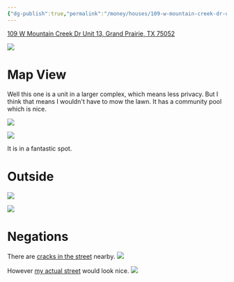 ```yaml
---
{"dg-publish":true,"permalink":"/money/houses/109-w-mountain-creek-dr-unit-13-grand-prairie-tx-75052/","tags":["homes2023"],"created":"Jun 12, 2023, 11:05 PM","updated":""}
---
```



[109 W Mountain Creek Dr Unit 13, Grand Prairie, TX 75052](https://www.homes.com/property/109-w-mountain-creek-dr-grand-prairie-tx-unit-13/kr1f44nhk99k0/)

![](https://images.homes.com/listings/210/2803081423-336532351-original.jpg)

# Map View

Well this one is a unit in a larger complex, which means less privacy. But I think that means I wouldn't have to mow the lawn. It has a community pool which is nice.

![](https://i.imgur.com/OxtcYFv.png)

![](https://i.imgur.com/AFKFZo4.png)

It is in a fantastic spot.

# Outside

![](https://images.homes.com/listings/210/2054081423-336532351-original.jpg)

![](https://i.imgur.com/og3aga3.png)

# Negations

There are [cracks in the street](https://www.google.com/maps/@32.6959982,-96.9881054,3a,75y,218.61h,77.89t/data=!3m6!1e1!3m4!1sC68Y_9BnAcZ-XxAwe3nPJQ!2e0!7i16384!8i8192!5m2!1e3!1e4?entry=ttu) nearby.
![](https://i.imgur.com/wX2BT9j.png)

However [my actual street](https://www.google.com/maps/@32.6969496,-96.9891118,3a,24.9y,203.1h,88.31t/data=!3m6!1e1!3m4!1s9YurOdIZJ6TZtOGKf6yfsA!2e0!7i16384!8i8192!5m2!1e3!1e4?entry=ttu) would look nice.
![](https://i.imgur.com/e6XxRWP.png)
